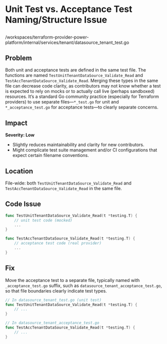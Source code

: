 # Unit Test vs. Acceptance Test Naming/Structure Issue

##

/workspaces/terraform-provider-power-platform/internal/services/tenant/datasource_tenant_test.go

## Problem

Both unit and acceptance tests are defined in the same test file. The functions are named `TestUnitTenantDataSource_Validate_Read` and `TestAccTenantDataSource_Validate_Read`. Merging these types in the same file can decrease code clarity, as contributors may not know whether a test is expected to rely on mocks or to actually call live (perhaps sandboxed) resources. It’s a standard Go community practice (especially for Terraform providers) to use separate files—`*_test.go` for unit and `*_acceptance_test.go` for acceptance tests—to clearly separate concerns.

## Impact

**Severity: Low**

- Slightly reduces maintainability and clarity for new contributors.
- Might complicate test suite management and/or CI configurations that expect certain filename conventions.

## Location

File-wide: both `TestUnitTenantDataSource_Validate_Read` and `TestAccTenantDataSource_Validate_Read` in the same file.

## Code Issue

```go
func TestUnitTenantDataSource_Validate_Read(t *testing.T) {
    // unit test code (mocked)
    ...
}

func TestAccTenantDataSource_Validate_Read(t *testing.T) {
    // acceptance test code (real provider)
    ...
}
```

## Fix

Move the acceptance test to a separate file, typically named with `_acceptance_test.go` suffix, such as `datasource_tenant_acceptance_test.go`, so that file boundaries clearly indicate test types.

```go
// In datasource_tenant_test.go (unit test)
func TestUnitTenantDataSource_Validate_Read(t *testing.T) {
    // ...
}

// In datasource_tenant_acceptance_test.go
func TestAccTenantDataSource_Validate_Read(t *testing.T) {
    // ...
}
```
